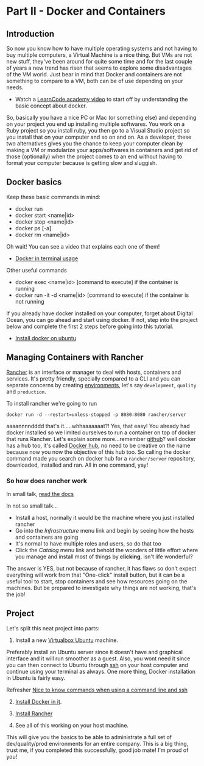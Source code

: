 # Part II - Docker and Containers

## Introduction

So now you know how to have multiple operating systems and not having to buy multiple computers, a Virtual Machine is a nice thing. But VMs are not new stuff, they've been around for quite some time and for the last couple of years a new trend has risen that seems to explore some disadvantages of the VM world. Just bear in mind that Docker and containers are not something to compare to a VM, both can be of use depending on your needs.  

- Watch a [LearnCode.academy video](https://www.youtube.com/watch?v=pGYAg7TMmp0) to start off by understanding the basic concept about docker.

So, basically you have a nice PC or Mac (or something else) and depending on your project you end up installing multiple softwares. You work on a Ruby project so you install ruby, you then go to a Visual Studio project so you install that on your computer and so on and on. As a developer, these two alternatives gives you the chance to keep your computer clean by making a VM or modularize your apps/softwares in containers and get rid of those (optionally) when the project comes to an end without having to format your computer because is getting slow and sluggish.

## Docker basics

Keep these basic commands in mind:

- docker run <image>
- docker start <name|id>
- docker stop <name|id>
- docker ps [-a]
- docker rm <name|id>

Oh wait! You can see a video that explains each one of them!

- [Docker in terminal usage](https://youtu.be/JBtWxj9l7zM?list=PLoYCgNOIyGAAzevEST2qm2Xbe3aeLFvLc)

Other useful commands

- docker exec <name|id> [command to execute] if the container is running
- docker run -it -d <name|id> [command to execute] if the container is not running

If you already have docker installed on your computer, forget about Digital Ocean, you can go ahead and start using docker. If not, step into the project below and complete the first 2 steps before going into this tutorial.

- [Install docker on ubuntu](https://docs.docker.com/engine/installation/linux/ubuntulinux/)

## Managing Containers with Rancher

[Rancher](http://rancher.com/) is an interface or manager to deal with hosts, containers and services. It's pretty friendly, specially compared to a CLI and you can separate concerns by creating [environments](http://docs.rancher.com/rancher/v1.2/en/environments/), let's say `development`, `quality` and `production`.

To install rancher we're going to run

    docker run -d --restart=unless-stopped -p 8080:8080 rancher/server

aaaannnndddd that's it.....whhaaaaaaat?! Yes, that easy! You already had docker installed so we limited ourselves to run a container on top of docker that runs Rancher. Let's explain some more...remember [github](https://github.com/)? well docker has a hub too, it's called [Docker hub](https://hub.docker.com/), no need to be creative on the name because now you now the objective of this hub too. So calling the docker command made you search on docker hub for a `rancher/server` repository, downloaded, installed and ran. All in one command, yay!

### So how does rancher work

In small talk, [read the docs](http://docs.rancher.com/rancher/v1.2/en/quick-start-guide/)

In not so small talk...

- Install a host, normally it would be the machine where you just installed rancher
- Go into the _Infrastructure_ menu link and begin by seeing how the hosts and containers are going
- It's normal to have multiple roles and users, so do that too
- Click the _Catalog_ menu link and behold the wonders of little effort where you manage and install most of things by **clicking**, isn't life wonderful?

The answer is YES, but not because of rancher, it has flaws so don't expect everything will work from that "One-click" install button, but it can be a useful tool to start, stop containers and see how resources going on the machines. But be prepared to investigate why things are not working, that's the job!


## Project

Let's split this neat project into parts:

1) Install a new [Virtualbox Ubuntu](http://releases.ubuntu.com/16.04/) machine.

Preferably install an Ubuntu server since it doesn't have and graphical interface and it will run smoother as a guest. Also, you wont need it since you can then connect to Ubuntu through [ssh](https://duckduckgo.com/?q=ssh+cheat+sheet&ia=cheatsheet) on your host computer and continue using your terminal as always. One more thing, Docker installation in Ubuntu is fairly easy.

  <span class="highlight">Refresher</span> [Nice to know commands when using a command line and ssh](http://www.dreamcreative.net/how-tos/guides-server-maintenance/linux-ssh-cheat-sheet-basics/)

2) [Install Docker in it](https://docs.docker.com/engine/installation/linux/ubuntulinux/).

3) [Install Rancher](https://docs.rancher.com/rancher/v1.2/en/installing-rancher/installing-server/)

4) See all of this working on your host machine.

This will give you the basics to be able to administrate a full set of dev/quality/prod environments for an entire company. This is a big thing, trust me, if you completed this successfully, good job mate! I'm proud of you!
